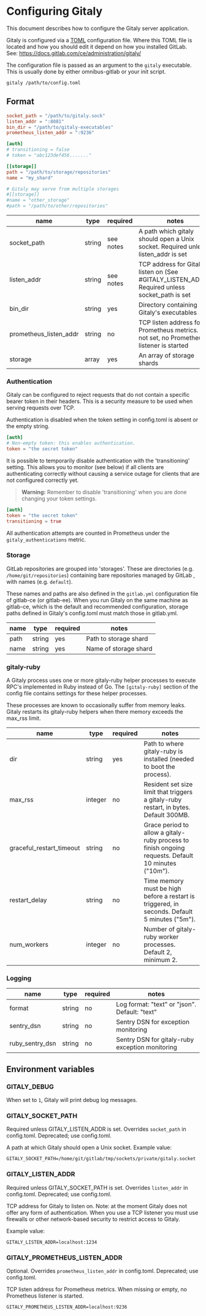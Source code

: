 # Configuring Gitaly

This document describes how to configure the Gitaly server
application.

Gitaly is configured via a [TOML](https://github.com/toml-lang/toml)
configuration file. Where this TOML file is located and how you should
edit it depend on how you installed GitLab. See:
https://docs.gitlab.com/ce/administration/gitaly/

The configuration file is passed as an argument to the `gitaly`
executable. This is usually done by either omnibus-gitlab or your init
script.

```
gitaly /path/to/config.toml
```

## Format

```toml
socket_path = "/path/to/gitaly.sock"
listen_addr = ":8081"
bin_dir = "/path/to/gitaly-executables"
prometheus_listen_addr = ":9236"

[auth]
# transitioning = false
# token = "abc123def456......."

[[storage]]
path = "/path/to/storage/repositories"
name = "my_shard"

# Gitaly may serve from multiple storages
#[[storage]]
#name = "other_storage"
#path = "/path/to/other/repositories"
```

|name|type|required|notes|
|----|----|--------|-----|
|socket_path|string|see notes|A path which gitaly should open a Unix socket. Required unless listen_addr is set|
|listen_addr|string|see notes|TCP address for Gitaly to listen on (See #GITALY_LISTEN_ADDR). Required unless socket_path is set|
|bin_dir|string|yes|Directory containing Gitaly's executables|
|prometheus_listen_addr|string|no|TCP listen address for Prometheus metrics. If not set, no Prometheus listener is started|
|storage|array|yes|An array of storage shards|

### Authentication

Gitaly can be configured to reject requests that do not contain a
specific bearer token in their headers. This is a security measure to
be used when serving requests over TCP.

Authentication is disabled when the token setting in config.toml is absent or the empty string.

```toml
[auth]
# Non-empty token: this enables authentication.
token = "the secret token"
```

It is possible to temporarily disable authentication with the 'transitioning'
setting. This allows you to monitor (see below) if all clients are
authenticating correctly without causing a service outage for clients
that are not configured correctly yet.

> **Warning:** Remember to disable 'transitioning' when you are done
changing your token settings.

```toml
[auth]
token = "the secret token"
transitioning = true
```

All authentication attempts are counted in Prometheus under
the `gitaly_authentications` metric.

### Storage

GitLab repositories are grouped into 'storages'. These are directories
(e.g. `/home/git/repositories`) containing bare repositories managed
by GitLab , with names (e.g. `default`).

These names and paths are also defined in the `gitlab.yml`
configuration file of gitlab-ce (or gitlab-ee). When you run Gitaly on
the same machine as gitlab-ce, which is the default and recommended
configuration, storage paths defined in Gitaly's config.toml must
match those in gitlab.yml.

|name|type|required|notes|
|----|----|--------|-----|
|path|string|yes|Path to storage shard|
|name|string|yes|Name of storage shard|

### gitaly-ruby

A Gitaly process uses one or more gitaly-ruby helper processes to
execute RPC's implemented in Ruby instead of Go. The `[gitaly-ruby]`
section of the config file contains settings for these helper processes.

These processes are known to occasionally suffer from memory leaks.
Gitaly restarts its gitaly-ruby helpers when there memory exceeds the
max\_rss limit.

|name|type|required|notes|
|----|----|--------|-----|
|dir|string|yes|Path to where gitaly-ruby is installed (needed to boot the process).|
|max_rss|integer|no|Resident set size limit that triggers a gitaly-ruby restart, in bytes. Default 300MB.|
|graceful_restart_timeout|string|no|Grace period to allow a gitaly-ruby process to finish ongoing requests. Default 10 minutes ("10m").|
|restart_delay|string|no|Time memory must be high before a restart is triggered, in seconds. Default 5 minutes ("5m").|
|num_workers|integer|no|Number of gitaly-ruby worker processes. Default 2, minimum 2.|

### Logging

|name|type|required|notes|
|----|----|--------|-----|
|format|string|no|Log format: "text" or "json". Default: "text"|
|sentry_dsn|string|no|Sentry DSN for exception monitoring|
|ruby_sentry_dsn|string|no|Sentry DSN for gitaly-ruby exception monitoring|

## Environment variables

### GITALY_DEBUG

When set to `1`, Gitaly will print debug log messages.

### GITALY_SOCKET_PATH

Required unless GITALY_LISTEN_ADDR is set. Overrides `socket_path` in
config.toml. Deprecated; use config.toml.

A path at which Gitaly should open a Unix socket. Example value:

```
GITALY_SOCKET_PATH=/home/git/gitlab/tmp/sockets/private/gitaly.socket
```

### GITALY_LISTEN_ADDR

Required unless GITALY_SOCKET_PATH is set. Overrides `listen_addr` in
config.toml. Deprecated; use config.toml.

TCP address for Gitaly to listen on. Note: at the moment Gitaly does
not offer any form of authentication. When you use a TCP listener you
must use firewalls or other network-based security to restrict access
to Gitaly.

Example value:

```
GITALY_LISTEN_ADDR=localhost:1234
```

### GITALY_PROMETHEUS_LISTEN_ADDR

Optional. Overrides `prometheus_listen_addr` in config.toml.
Deprecated; use config.toml.

TCP listen address for Prometheus metrics. When missing or empty, no
Prometheus listener is started.

```
GITALY_PROMETHEUS_LISTEN_ADDR=localhost:9236
```
